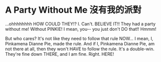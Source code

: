 # A Party Without Me 沒有我的派對

...ohhhhhhhh HOW COULD THEY!?
I. Can't. BELIEVE IT!! They had a party without me! Without PINKIE!
I mean, you-- you just don't DO that!!
Hmmm!

But who cares? It's not like they need to follow that rule NOW...
I mean, I, Pinkamena Dianne Pie, made the rule.
And if I, Pinkamena Dianne Pie, am not there at all, then they won't HAVE to follow the rule.
It's a double-win. They're fine down THERE, and I am fine. Right. HERE!
